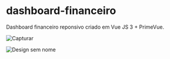 # dashboard-financeiro

Dashboard financeiro reponsivo criado em Vue JS 3 + PrimeVue.

![Capturar](https://github.com/barbara-teresa-toledo/dashboard/assets/97132820/9e7e9430-e9b2-497d-876a-2e5afaf73901)

![Design sem nome](https://github.com/barbara-teresa-toledo/dashboard/assets/97132820/149585e4-932e-4937-8162-13d8c9d80b29)
